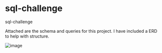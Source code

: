 # sql-challenge
sql-challenge

Attached are the schema and queries for this project. I have included a ERD to help with structure.

![image](https://user-images.githubusercontent.com/119364045/222003270-764d88bc-0069-414c-9050-969438a49f91.png)
